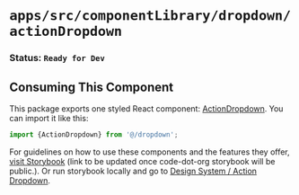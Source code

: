 # `apps/src/componentLibrary/dropdown/actionDropdown`

### Status: ```Ready for Dev```

## Consuming This Component

This package exports one styled React component: [ActionDropdown](ActionDropdown.tsx). You can import it like this:

```javascript
import {ActionDropdown} from '@/dropdown';
```

For guidelines on how to use these components and the features they
offer, [visit Storybook](https://code-dot-org.github.io/dsco_)
(link to be updated once code-dot-org storybook will be public.).
Or run storybook locally and go
to [Design System / Action Dropdown](http://localhost:9001/?path=/story/designsystem-dropdown-icon-dropdown--default-icon-dropdown).
